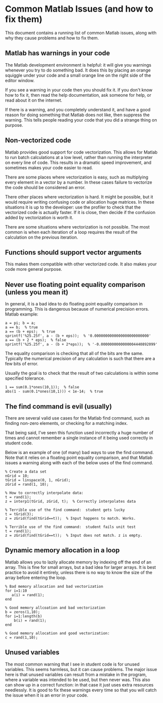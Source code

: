 # Common Matlab Issues (and how to fix them)

This document contains a running list of common Matlab issues,
along with why they cause problems and how to fix them.

## Matlab has warnings in your code

The Matlab development environment is helpful: it will give you warnings
whenever you try to do something bad. It does this by placing an orange
squiggle under your code and a small orange line on the right side of the
editor window.

If you see a warning in your code then you should fix it.
If you don't know how to fix it, then read the help documentation,
ask someone for help, or read about it on the internet.

If there is a warning, and you completely understand it, and have a good reason
for doing something that Matlab does not like, then suppress the warning.
This tells people reading your code that you did a strange thing on purpose.

## Non-vectorized code

Matlab provides good support for code vectorization.
This allows for Matlab to run batch calculations at a low level, rather than
running the interpreter on every line of code. This results in a dramatic
speed improvement, and sometimes makes your code easier to read.

There are some places where vectorization is easy,
such as multiplying every element in a vector by a number.
In these cases failure to vectorize the code should be considered an error.

There other places where vectorization is hard.
It might be possible, but it would require writing confusing code or
allocation huge matrices. In these situations it is up to the developer:
use the profiler to check that the vectorized code is actually faster.
If it is close, then decide if the confusion added by vectorization is worth it.

There are some situations where vectorization is not possible.
The most common is when each iteration of a loop requires the result of the
calculation on the previous iteration.

## Functions should support vector arguments

This makes them compatible with other vectorized code.
It also makes your code more general purpose.

## Never use floating point equality comparison (unless you mean it)

In general, it is a bad idea to do floating point equality comparison in programming.
This is dangerous because of numerical precision errors. Matlab example:
```
a = pi; b = a;
a == b;  % true
a == (b + eps);  % true
sprintf('%25.25f', a - (b + eps));  % '0.0000000000000000000000000'
a == (b + 2 * eps);  % false
sprintf('%25.25f', a - (b + 2*eps));  % '-0.0000000000000004440892099'
```
The equality comparison is checking that all of the bits are the same.
Typically the numerical precision of any calculation is such that there are
a few bits of error.

Usually the goal is to check that the result of two calculations is within
some specified tolerance.
```
1 == sum(0.1*ones(10,1));  % false
abs(1 - sum(0.1*ones(10,1))) < 1e-14;  % true
```

## The find command is evil (usually)

There are several valid use cases for the Matlab find command,
such as finding non-zero elements, or checking for a matching index.

That being said, I've seen this function used incorrectly a huge number of times
and cannot remember a single instance of it being used correctly in student code.

Below is an example of one (of many) bad ways to use the find command.
Note that it relies on a floating point equality comparison, and that
Matlab issues a warning along with each of the below uses of the find command.
```
% Create a data set
nGrid = 10;
tGrid = linspace(0, 1, nGrid);
zGrid = rand(1, 10);

% How to correctly interpolate data:
t = rand(1);
z = interp1(tGrid, zGrid, t);  % Correctly interpolates data

% Terrible use of the find command:  student gets lucky
t = tGrid(3);
z = zGrid(find(tGrid==t));  % Input happens to match. Works.

% Terrible use of the find command:  student fails unit test
t = rand(1);
z = zGrid(find(tGrid==t));  % Input does not match. z is empty.
```

## Dynamic memory allocation in a loop

Matlab allows you to lazily allocate memory by indexing off the end of an array.
This is fine for small arrays, but a bad idea for larger arrays.
It is best practice to avoid it entirely, unless there is no way to know the
size of the array before entering the loop.
```
% Bad memory allocation and bad vectorization
for i=1:10
   a(i) = rand(1);
end

% Good memory allcoation and bad vectorization
b = zeros(1,10);
for i=1:length(b)
    b(i) = rand(1);
end

% Good memory allocation and good vectorization:
c = rand(1,10);
```

## Unused variables

The most common warning that I see in student code is for unused variables.
This seems harmless, but it can cause problems.
The major issue here is that unused variables can result from a mistake in the
program, where a variable was intended to be used, but then never was.
This also can show up in a correct function: in that case it just uses extra
resources needlessly.
It is good to fix these warnings every time so that you will catch the issue 
when it is an error in your code.
